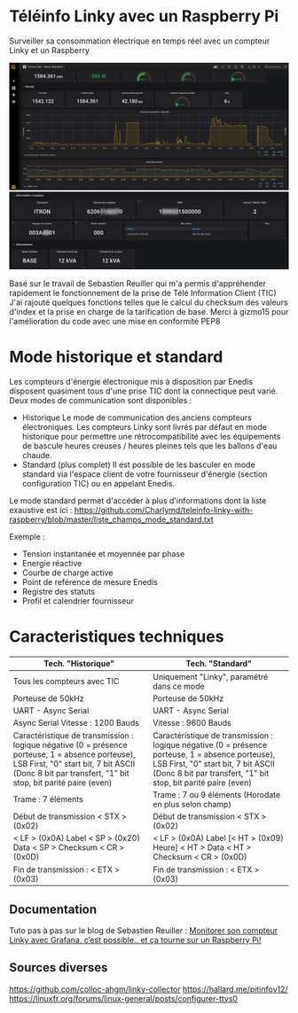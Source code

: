 # Téléinfo Linky avec un Raspberry Pi
Surveiller sa consommation électrique en temps réel avec un compteur Linky et un Raspberry 

![grafana_std](https://github.com/Charlymd/teleinfo-linky-with-raspberry/blob/master/grafana_linky_standard.png)
![grafana_std2](https://github.com/Charlymd/teleinfo-linky-with-raspberry/blob/master/grafana%20info%20compteur%20floute.png)

Basé sur le travail de Sebastien Reuiller qui m'a permis d'appréhender rapidement le fonctionnement de la prise de Télé Information Client (TIC)
J'ai rajouté quelques fonctions telles que le calcul du checksum des valeurs d'index et la prise en charge de la tarification de base.
Merci à gizmo15 pour l'amélioration du code avec une mise en conformité PEP8
# Mode historique et standard
Les compteurs d'énergie électronique mis à disposition par Enedis disposent quasiment tous d'une prise TIC dont la connectique peut varié.
Deux modes de communication sont disponibles : 
- Historique 
Le mode de communication des anciens compteurs électroniques.
Les compteurs Linky sont livrés par défaut en mode historique pour permettre une rétrocompatibilité avec les équipements de bascule heures creuses /  heures pleines tels que les ballons d'eau chaude.
- Standard (plus complet)
Il est possible de les basculer en mode standard via l'espace client de votre fournisseur d'énergie (section configuration TIC) ou en appelant Enedis.

Le mode standard permet d'accéder à plus d'informations dont la liste exaustive est ici :
https://github.com/Charlymd/teleinfo-linky-with-raspberry/blob/master/liste_champs_mode_standard.txt

Exemple :
- Tension instantanée et moyennée par phase
- Energie réactive
- Courbe de charge active
- Point de reférence de mesure Enedis
- Registre des statuts 
- Profil et calendrier fournisseur

# Caracteristiques techniques
|Tech. "Historique"|Tech. "Standard"  |
|--|--|
| Tous les compteurs avec TIC| Uniquement "Linky", paramétré dans ce mode |
|Porteuse de 50kHz|Porteuse de 50kHz|
|UART - Async Serial|UART - Async Serial|
|Async Serial Vitesse : 1200 Bauds|Vitesse : 9600 Bauds|
|Caractéristique de transmission : logique négative (0 = présence porteuse, 1 = absence porteuse), LSB First, "0" start bit, 7 bit ASCII (Donc 8 bit par transfert, "1" bit stop, bit parité paire (even)  |Caractéristique de transmission : logique négative (0 = présence porteuse, 1 = absence porteuse), LSB First, "0" start bit, 7 bit ASCII (Donc 8 bit par transfert, "1" bit stop, bit parité paire (even)|
|Trame : 7 éléments|Trame : 7 ou 9 éléments (Horodate en plus selon champ)|
|Début de transmission < STX > (0x02)|Début de transmission < STX > (0x02)|
|< LF > (0x0A) Label < SP > (0x20) Data < SP > Checksum < CR > (0x0D)|< LF > (0x0A) Label [< HT > (0x09) Heure] < HT > Data < HT > Checksum < CR > (0x0D)|
|Fin de transmission : < ETX > (0x03)|Fin de transmission : < ETX > (0x03)|

## Documentation

Tuto pas à pas sur le blog de Sebastien Reuiller : [Monitorer son compteur Linky avec Grafana, c’est possible.. et ça tourne sur un Raspberry Pi!](https://sebastienreuiller.fr/blog/monitorer-son-compteur-linky-avec-grafana-cest-possible-et-ca-tourne-sur-un-raspberry-pi/)

## Sources diverses
https://github.com/colloc-ahgm/linky-collector
https://hallard.me/pitinfov12/
https://linuxfr.org/forums/linux-general/posts/configurer-ttys0
